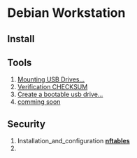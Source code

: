 # Debian Workstation

## Install

## Tools
1. [Mounting USB Drives...](https://github.com/Ssobol7/Debian12-Customized-Configuration/blob/main/Workstation/tools/mount-usb-filesystems.md)
2. [Verification CHECKSUM](https://github.com/Ssobol7/Debian12-Customized-Configuration/blob/main/Workstation/tools/checksum-verification.md)
3. [Create a bootable usb drive...](https://github.com/Ssobol7/Debian12-Customized-Configuration/blob/main/Workstation/tools/create-bootable-usb.md)
4. [comming soon]()
   
## Security
1. Installation_and_configuration [**nftables**](https://github.com/Ssobol7/Debian-Guide-Server-Workstation/blob/main/Workstation/security/nftables_setup.md)
2. 
